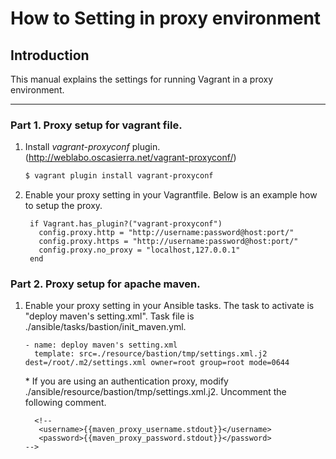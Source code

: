 # How to Setting in proxy environment

## Introduction

This manual explains the settings for running Vagrant in a proxy environment.

---------------------------------------

### Part 1. Proxy setup for vagrant file.

1. Install _vagrant-proxyconf_ plugin. (http://weblabo.oscasierra.net/vagrant-proxyconf/)

	```bash
	$ vagrant plugin install vagrant-proxyconf
	```

1. Enable your proxy setting in your Vagrantfile. Below is an example how to setup the proxy.

	```bash:Vagrantfile
	 if Vagrant.has_plugin?("vagrant-proxyconf")
	   config.proxy.http = "http://username:password@host:port/"
	   config.proxy.https = "http://username:password@host:port/"
	   config.proxy.no_proxy = "localhost,127.0.0.1"
	 end
	```


### Part 2. Proxy setup for apache maven.

1. Enable your proxy setting in your Ansible tasks.
   The task to activate is "deploy maven's setting.xml".
   Task file is ./ansible/tasks/bastion/init_maven.yml.

   ```
   - name: deploy maven's setting.xml
     template: src=./resource/bastion/tmp/settings.xml.j2 dest=/root/.m2/settings.xml owner=root group=root mode=0644
   ```
   \* If you are using an authentication proxy, modify ./ansible/resource/bastion/tmp/settings.xml.j2. 
   Uncomment the following comment.

   ```
	 <!--
      <username>{{maven_proxy_username.stdout}}</username>
      <password>{{maven_proxy_password.stdout}}</password>
   -->
	 ```